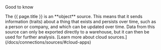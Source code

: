 <!-- not used -->

<div class="premonition success"><div class="fa fa-check-square"></div><div class="content"><p class="header">Good to know</p><p markdown=1>The {{ page.title }} is an **object** source. This means that it sends information (traits) about a thing that exists and persists over time, such as a person or company, and which can be updated over time. Data from this source can only be exported directly to a warehouse, but it can then be used for further analysis. [Learn more about cloud sources.](/docs/connections/sources/#cloud-apps)</p></div></div>
